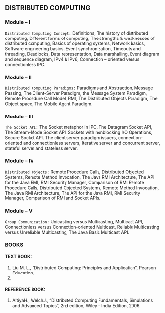 ## DISTRIBUTED COMPUTING

### Module – I

`Distributed Computing Concept:` Definitions, The history of distributed
computing, Different forms of computing, The strengths & weaknesses of
distributed computing, Basics of operating systems, Network basics, Software
engineering basics. Event synchronization, Timeouts and threading, Deadlocks,
Data representation, Data marshalling, Event diagram and sequence diagram,
IPv4 & IPv6, Connection – oriented versus connectionless IPC.

### Module – II

`Distributed Computing Paradigms:` Paradigms and Abstraction, Message
Passing, The Client-Server Paradigm, the Message System Paradigm, Remote
Procedure Call Model, RMI, The Distributed Objects Paradigm, The Object
space, The Mobile Agent Paradigm.

### Module – III

`The Socket API:` The Socket metaphor in IPC, The Datagram Socket API, The
Stream-Mode Socket API, Sockets with nonblocking I/O Operations, Secure
Socket API.
The client server paradigm issuers, connection- oriented and connectionless
servers, Iterative server and concurrent server, stateful server and stateless
server.

### Module – IV

`Distributed Objects:` Remote Procedure Calls, Distributed Objected Systems,
Remote Method Invocation, The Java RMI Architecture, The API for the Java
RMI, RMI Security Manager, Comparison of RMI
Remote Procedure Calls, Distributed Objected Systems, Remote Method
Invocation, The Java RMI Architecture, The API for the Java RMI, RMI Security
Manager, Comparison of RMI and Socket APIs.

### Module – V

`Group Communication:` Unicasting versus Multicasting, Multicast API,
Connectionless versus Connection-oriented Multicast, Reliable Multicasting
versus Unreliable Multicasting, The Java Basic Multicast API.


### BOOKS

#### TEXT BOOK:
1. Liu M. L., “Distributed Computing: Principles and Application”, Pearson Education,
2008.

#### REFERENCE BOOK:
1. AltiyaH., WelchJ., “Distributed Computing Fundamentals, Simulations and
Advanced Topics”, 2nd edition, Wiley – India Edition, 2006.